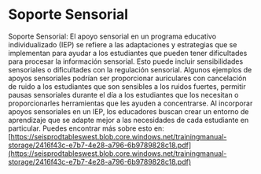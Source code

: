 # Soporte Sensorial
Soporte Sensorial: El apoyo sensorial en un programa educativo individualizado (IEP) se refiere a las adaptaciones y estrategias que se implementan para ayudar a los estudiantes que pueden tener dificultades para procesar la información sensorial. Esto puede incluir sensibilidades sensoriales o dificultades con la regulación sensorial. Algunos ejemplos de apoyos sensoriales podrían ser proporcionar auriculares con cancelación de ruido a los estudiantes que son sensibles a los ruidos fuertes, permitir pausas sensoriales durante el día a los estudiantes que los necesitan o proporcionarles herramientas que les ayuden a concentrarse. Al incorporar apoyos sensoriales en un IEP, los educadores buscan crear un entorno de aprendizaje que se adapte mejor a las necesidades de cada estudiante en particular.
Puedes encontrar más sobre esto en: [https://seisprodtableswest.blob.core.windows.net/trainingmanual-storage/2416f43c-e7b7-4e28-a796-6b9789828c18.pdf](https://seisprodtableswest.blob.core.windows.net/trainingmanual-storage/2416f43c-e7b7-4e28-a796-6b9789828c18.pdf)